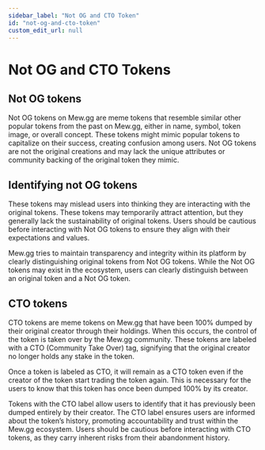 ```yaml
---
sidebar_label: "Not OG and CTO Token"
id: "not-og-and-cto-token"
custom_edit_url: null
---
```


# Not OG and CTO Tokens

## Not OG tokens

Not OG tokens on Mew.gg are meme tokens that resemble similar other popular tokens from the past on Mew.gg, either in name, symbol, token image, or overall concept. These tokens might mimic popular tokens to capitalize on their success, creating confusion among users. Not OG tokens are not the original creations and may lack the unique attributes or community backing of the original token they mimic.

## Identifying not OG tokens

These tokens may mislead users into thinking they are interacting with the original tokens. These tokens may temporarily attract attention, but they generally lack the sustainability of original tokens. Users should be cautious before interacting with Not OG tokens to ensure they align with their expectations and values.

Mew.gg tries to maintain transparency and integrity within its platform by clearly distinguishing original tokens from Not OG tokens. While the Not OG tokens may exist in the ecosystem, users can clearly distinguish between an original token and a Not OG token.

## CTO tokens

CTO tokens are meme tokens on Mew.gg that have been 100% dumped by their original creator through their holdings. When this occurs, the control of the token is taken over by the Mew.gg community. These tokens are labeled with a CTO (Community Take Over) tag, signifying that the original creator no longer holds any stake in the token.

Once a token is labeled as CTO, it will remain as a CTO token even if the creator of the token start trading the token again. This is necessary for the users to know that this token has once been dumped 100% by its creator.

Tokens with the CTO label allow users to identify that it has previously been dumped entirely by their creator. The CTO label ensures users are informed about the token’s history, promoting accountability and trust within the Mew.gg ecosystem. Users should be cautious before interacting with CTO tokens, as they carry inherent risks from their abandonment history.
